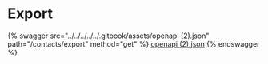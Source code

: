 # Export

{% swagger src="../../../../../.gitbook/assets/openapi (2).json" path="/contacts/export" method="get" %}
[openapi (2).json](<../../../../../.gitbook/assets/openapi (2).json>)
{% endswagger %}
